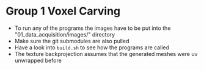 # Group 1 Voxel Carving

 - To run any of the programs the images have to be put into the "01_data_acquisition/images/" directory
 - Make sure the git submodules are also pulled
 - Have a look into `build.sh` to see how the programs are called
 - The texture backprojection assumes that the generated meshes were uv unwrapped before
 
